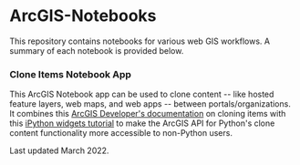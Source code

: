# ArcGIS-Notebooks

This repository contains notebooks for various web GIS workflows. A summary of each notebook is provided below.

### Clone Items Notebook App

This ArcGIS Notebook app can be used to clone content -- like hosted feature layers, web maps, and web apps -- between portals/organizations. It combines this [ArcGIS Developer's documentation](https://developers.arcgis.com/python/guide/cloning-content/) on cloning items with this [iPython widgets tutorial](https://www.youtube.com/watch?v=abXuRM0QVD0) to make the ArcGIS API for Python's clone content functionality more accessible to non-Python users.

Last updated March 2022.
